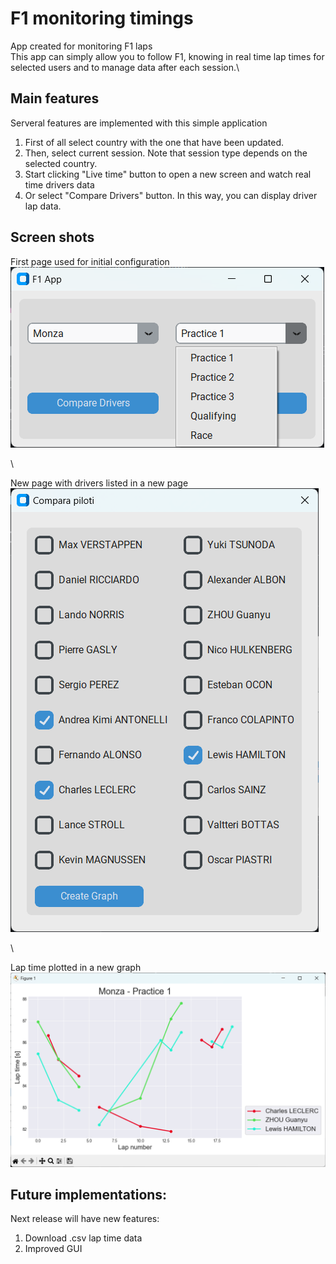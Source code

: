 # F1 monitoring timings

App created for monitoring F1 laps\
This app can simply allow you to follow F1, knowing in real time lap times for selected users and to manage data after each session.\

## Main features

Serveral features are implemented with this simple application
1. First of all select country with the one that have been updated.
2. Then, select current session. Note that session type depends on the selected country.
3. Start clicking "Live time" button to open a new screen and watch real time drivers data
4. Or select "Compare Drivers" button. In this way, you can display driver lap data.

## Screen shots
First page used for initial configuration\
![Screenshot settings page.](https://github.com/lorienzo9/F1_app/blob/main/images/f1_app_settings_page.png)

\

New page with drivers listed in a new page\
![Screenshot settings page.](https://github.com/lorienzo9/F1_app/blob/main/images/display_drivers_selected.png)

\

Lap time plotted in a new graph\
![Screenshot settings page.](https://github.com/lorienzo9/F1_app/blob/main/images/displayed_data.png)



## Future implementations:
Next release will have new features:
1. Download .csv lap time data
2. Improved GUI
